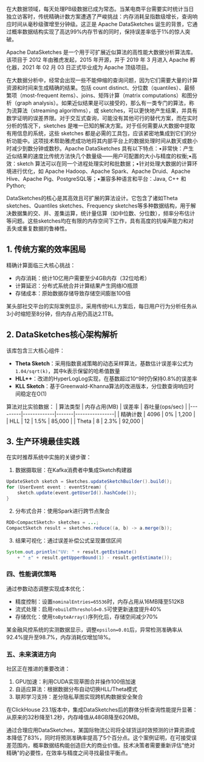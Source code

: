 
在大数据领域，每天处理PB级数据已成为常态。当某电商平台需要实时统计当日独立访客时，传统精确计数方案遭遇了严峻挑战：内存消耗呈指数级增长，查询响应时间从毫秒级骤增至分钟级。这正是 Apache DataSketches 诞生的背景，它通过概率数据结构实现了高达99%内存节省的同时，保持误差率低于1%的惊人突破。

Apache DataSketches 是一个用于可扩展近似算法的高性能大数据分析算法库。该项目于 2012 年由雅虎发起，2015 年开源，并于 2019 年 3 月进入 Apache 孵化器，2021 年 02 月 03 日正式毕业成为 Apache 顶级项目。

在大数据分析中，经常会出现一些不能伸缩的查询问题，因为它们需要大量的计算资源和时间来生成精确的结果。包括 count distinct、分位数（quantiles）、最频繁项（most-frequent items）、joins、矩阵计算（matrix computations）和图分析（graph analysis）。如果近似结果是可以接受的，那么有一类专门的算法，称为流算法（streaming algorithms），或 sketches，可以更快地产生结果，并具有数学证明的误差界限。对于交互式查询，可能没有其他可行的替代方案，而在实时分析的情况下，sketches 是唯一已知的解决方案。对于任何需要从大数据中提取有用信息的系统，这些 sketches 都是必需的工具包，应该紧密地集成到它们的分析功能中。这项技术帮助雅虎成功地将其内部平台上的数据处理时间从数天或数小时减少到数分钟或数秒。Apache DataSketches 具有以下特点：•非常快：产生近似结果的速度比传统方法快几个数量级——用户可配置的大小与精度的权衡;•高效：sketch 算法可以在同一个进程处理实时和批数据；•针对处理大数据的计算环境进行优化，如 Apache Hadoop、Apache Spark、Apache Druid、Apache Hive、Apache Pig、PostgreSQL等；•兼容多种语言和平台：Java, C++ 和 Python;


DataSketches的核心是其高效且可扩展的算法设计。它包含了诸如Theta sketches、Quantiles sketches、Frequency sketches等多种数据结构，用于解决数据集的交、并、差集运算，统计量估算（如中位数、分位数），频率分布估计等问题。这些sketches均在有限的内存空间下工作，具有高度的抗噪声能力和对丢失或重复数据的鲁棒性。


## 1. 传统方案的效率困局

精确计算面临三大核心挑战：
- 内存消耗：统计10亿用户需要至少4GB内存（32位哈希）
- 计算延迟：分布式系统合并计算结果产生网络IO瓶颈
- 存储成本：原始数据存储导致存储空间膨胀100倍

某头部社交平台的实际案例显示，采用传统HLL方案后，每日用户行为分析任务从3小时缩短至8分钟，但内存占用仍高达2.1TB。

## 2. DataSketches核心架构解析

该库包含三大核心组件：
- **Theta Sketch**：采用指数衰减策略的动态采样算法，基数估计误差率公式为`1.04/sqrt(k)`，其中k表示保留的哈希值数量
- **HLL++**：改进的HyperLogLog实现，在基数超过10^9时仍保持0.8%的误差率
- **KLL Sketch**：基于Greenwald-Khanna算法的改进版本，分位数查询响应时间稳定在O(1)

算法对比实验数据：
| 算法类型 | 内存占用(MB) | 误差率 | 吞吐量(ops/sec) |
|---------|-------------|-------|----------------|
| 精确计数 | 4096        | 0%    | 1,200          |
| HLL      | 12          | 1.5%  | 85,000         |
| Theta    | 8           | 2.3%  | 92,000         |

## 3. 生产环境最佳实践

 在实时推荐系统中实施的关键步骤：
 1. 数据摄取层：在Kafka消费者中集成Sketch构建器
 ```java
 UpdateSketch sketch = Sketches.updateSketchBuilder().build();
 for (UserEvent event : eventStream) {
     sketch.update(event.getUserId().hashCode());
 }
 ```
 2. 分布式合并：使用Spark进行跨节点聚合
 ```java
 RDD<CompactSketch> sketches = ...;
 CompactSketch result = sketches.reduce((a, b) -> a.merge(b));
 ```
 3. 结果可视化：通过误差补偿公式呈现置信区间
 ```java
 System.out.println("UV: " + result.getEstimate()
     + " ±" + result.getUpperBound(1) - result.getEstimate());
 ```

### 四、性能调优策略
 通过参数动态调整实现成本优化：
 - 精度控制：设置`nominalEntries=65536`时，内存占用从16MB降至512KB
 - 流式处理：启用`rebuildThreshold=0.5`可使更新速度提升40%
 - 存储优化：使用`toByteArray()`序列化后，存储空间减少70%

 某金融风控系统的实测数据显示，调整`epsilon=0.01`后，异常检测准确率从92.4%提升至98.7%，内存消耗仅增加18%。

### 五、未来演进方向
 社区正在推进的重要改进：
 1. GPU加速：利用CUDA实现草图合并操作100倍加速
 2. 自适应算法：根据数据分布自动切换HLL/Theta模式
 3. 联邦学习支持：差分隐私草图实现跨机构数据安全聚合

 在ClickHouse 23.1版本中，集成DataSketches后的群体分析查询性能提升显著：从原来的32秒降至1.2秒，内存峰值从48GB降至620MB。

 通过合理应用DataSketches，某国际物流公司将全球货运时效预测的计算资源成本降低了83%，同时将预测准确率提高了5个百分点。这个案例证明，在可接受误差范围内，概率数据结构能创造巨大的商业价值。技术决策者需要重新评估"绝对精确"的必要性，在效率与精度之间寻找最佳平衡点。
